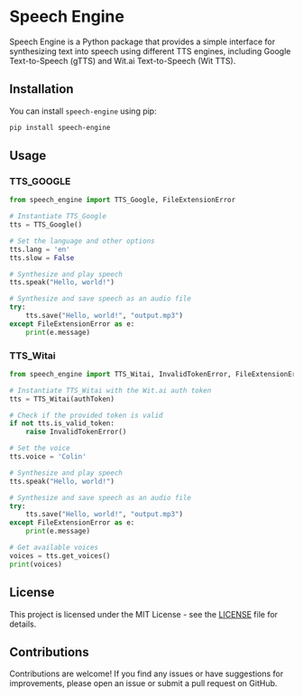 # Speech Engine

Speech Engine is a Python package that provides a simple interface for synthesizing text into speech using different TTS engines, including Google Text-to-Speech (gTTS) and Wit.ai Text-to-Speech (Wit TTS).

## Installation

You can install `speech-engine` using pip:

```bash
pip install speech-engine
```

## Usage
### TTS_GOOGLE
```python
from speech_engine import TTS_Google, FileExtensionError

# Instantiate TTS_Google
tts = TTS_Google()

# Set the language and other options
tts.lang = 'en'
tts.slow = False

# Synthesize and play speech
tts.speak("Hello, world!")

# Synthesize and save speech as an audio file
try:
    tts.save("Hello, world!", "output.mp3")
except FileExtensionError as e:
    print(e.message)
```

### TTS_Witai
```python
from speech_engine import TTS_Witai, InvalidTokenError, FileExtensionError

# Instantiate TTS_Witai with the Wit.ai auth token
tts = TTS_Witai(authToken)

# Check if the provided token is valid
if not tts.is_valid_token:
    raise InvalidTokenError()

# Set the voice
tts.voice = 'Colin'

# Synthesize and play speech
tts.speak("Hello, world!")

# Synthesize and save speech as an audio file
try:
    tts.save("Hello, world!", "output.mp3")
except FileExtensionError as e:
    print(e.message)

# Get available voices
voices = tts.get_voices()
print(voices)
```
## License
This project is licensed under the MIT License - see the [LICENSE](https://github.com/PraaneshSelvaraj/speech_engine/blob/main/LICENSE) file for details.

## Contributions
Contributions are welcome! If you find any issues or have suggestions for improvements, please open an issue or submit a pull request on GitHub.
